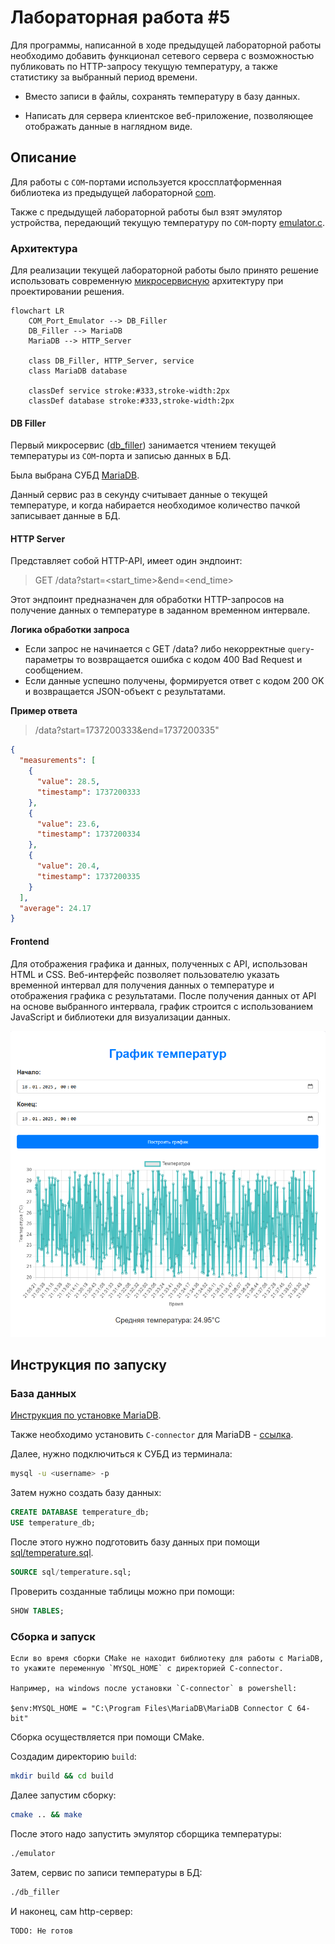 # Лабораторная работа #5
Для программы, написанной в ходе предыдущей лабораторной работы необходимо добавить функционал сетевого сервера с возможностью публиковать по HTTP-запросу текущую температуру, а также статистику за выбранный период времени.

- Вместо записи в файлы, сохранять температуру в базу данных.

- Написать для сервера клиентское веб-приложение, позволяющее отображать данные в наглядном виде.

## Описание
Для работы с `COM`-портами используется кроссплатформенная библиотека из предыдущей лабораторной [com](include/com.h).

Также с предыдущей лабораторной работы был взят эмулятор устройства, передающий текущую температуру по `COM`-порту [emulator.c](emulator.c).


### Архитектура
Для реализации текущей лабораторной работы было принято решение использовать современную [микросервисную](https://en.wikipedia.org/wiki/Microservices) архитектуру при проектировании решения.
```mermaid
flowchart LR
    COM_Port_Emulator --> DB_Filler
    DB_Filler --> MariaDB
    MariaDB --> HTTP_Server

    class DB_Filler, HTTP_Server, service
    class MariaDB database

    classDef service stroke:#333,stroke-width:2px
    classDef database stroke:#333,stroke-width:2px
```


#### DB Filler
Первый микросервис ([db_filler](db_filler.c)) занимается чтением текущей температуры из `COM`-порта и записью данных в БД.

Была выбрана СУБД [MariaDB](https://mariadb.org/).

Данный сервис раз в секунду считывает данные о текущей температуре, и когда набирается необходимое количество пачкой записывает данные в БД.

#### HTTP Server
Представляет собой HTTP-API, имеет один эндпоинт:
> GET /data?start=<start_time>&end=<end_time>

Этот эндпоинт предназначен для обработки HTTP-запросов на получение данных о температуре в заданном временном интервале.

**Логика обработки запроса**

- Если запрос не начинается с GET /data? либо некорректные `query`-параметры то возвращается ошибка с кодом 400 Bad Request и сообщением.
- Если данные успешно получены, формируется ответ с кодом 200 OK и возвращается JSON-объект с результатами.

**Пример ответа**
> /data?start=1737200333&end=1737200335"
```json
{
  "measurements": [
    {
      "value": 28.5,
      "timestamp": 1737200333
    },
    {
      "value": 23.6,
      "timestamp": 1737200334
    },
    {
      "value": 20.4,
      "timestamp": 1737200335
    }
  ],
  "average": 24.17
}
```

#### Frontend
Для отображения графика и данных, полученных с API, использован HTML и CSS. 
Веб-интерфейс позволяет пользователю указать временной интервал для получения данных о температуре и отображения графика с 
результатами. 
После получения данных от API на основе выбранного интервала, график строится с использованием JavaScript и 
библиотеки для визуализации данных.

![frontend](frontend/frontend.png)

## Инструкция по запуску

### База данных
[Инструкция по установке MariaDB](https://mariadb.com/kb/en/binary-packages/).

Также необходимо установить `C-connector` для MariaDB - [ссылка](https://mariadb.com/docs/server/connect/programming-languages/c/install/).

Далее, нужно подключиться к СУБД из терминала:
```sh
mysql -u <username> -p
```

Затем нужно создать базу данных:
```sql
CREATE DATABASE temperature_db;
USE temperature_db;
```

После этого нужно подготовить базу данных при помощи [sql/temperature.sql](sql/temperature.sql).
```sql
SOURCE sql/temperature.sql;
```

Проверить созданные таблицы можно при помощи:
```sql
SHOW TABLES;
```

### Сборка и запуск
```
Если во время сборки СMake не находит библиотеку для работы с MariaDB, то укажите переменную `MYSQL_HOME` с директорией C-connector.

Например, на windows после установки `C-connector` в powershell:

$env:MYSQL_HOME = "C:\Program Files\MariaDB\MariaDB Connector C 64-bit"
```

Сборка осуществляется при помощи CMake.

Создадим директорию `build`:
```sh
mkdir build && cd build
```

Далее запустим сборку:
```sh
cmake .. && make
```

После этого надо запустить эмулятор сборщика температуры:
```sh
./emulator
```

Затем, сервис по записи температуры в БД:
```sh
./db_filler
```

И наконец, сам http-сервер:
```sh
TODO: Не готов
```

